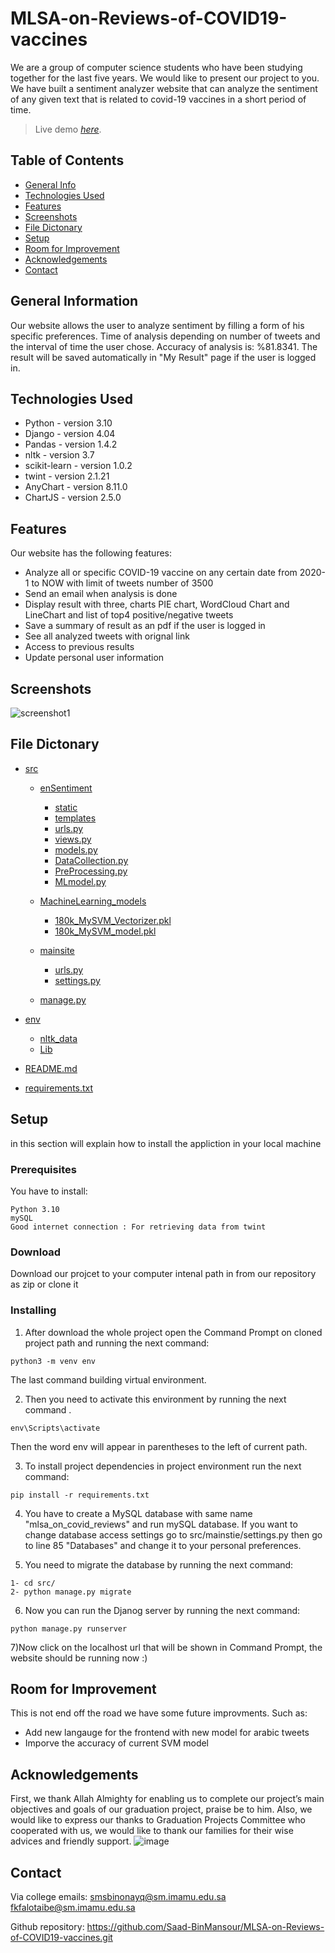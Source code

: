 # MLSA-on-Reviews-of-COVID19-vaccines
 We are a group of computer science students who have been studying together for the last five years. We would like to present our project to you. We have built a sentiment analyzer website that can analyze the sentiment of any given text that is related to covid-19 vaccines in a short period of time. 
> Live demo [_here_](http://MLSA.cloud/). 

## Table of Contents
* [General Info](#general-information)
* [Technologies Used](#technologies-used)
* [Features](#features)
* [Screenshots](#screenshots)
* [File Dictonary](#file-dictonary)
* [Setup](#setup)
* [Room for Improvement](#room-for-improvement)
* [Acknowledgements](#acknowledgements)
* [Contact](#contact)


## General Information
Our website allows the user to analyze sentiment by filling a form of his specific preferences. Time of analysis depending on number of tweets and the interval of time the user chose. Accuracy of analysis is: %81.8341. The result will be saved automatically in "My Result" page if the user is logged in.


## Technologies Used
- Python - version 3.10
- Django - version 4.04
- Pandas - version 1.4.2
- nltk - version 3.7
- scikit-learn - version 1.0.2
- twint - version 2.1.21
- AnyChart - version 8.11.0
- ChartJS - version 2.5.0


## Features
Our website has the following features:
- Analyze all or specific COVID-19 vaccine on any certain date from 2020-1 to NOW with limit of tweets number of 3500
- Send an email when analysis is done 
- Display result with three, charts PIE chart, WordCloud Chart and LineChart and list of top4 positive/negative tweets
- Save a summary of result as an pdf if the user is logged in
- See all analyzed tweets with orignal link
- Access to previous results
- Update personal user information

## Screenshots
![screenshot1](https://drive.google.com/uc?export=view&id=1-sg0NljpdzfIPRzkell8B-JCZAltPKJX)


## File Dictonary

 * [src](./src)
   * [enSentiment](./src/enSentiment)
       * [static](./src/enSentiment/static)
       * [templates](./src/enSentiment/templates)
       * [urls.py](./src/enSentiment/urls.py)
       * [views.py](./src/enSentiment/views.py)
       * [models.py](./src/enSentiment/models.py)
       * [DataCollection.py](./src/enSentiment/DataCollection.py)
       * [PreProcessing.py](./src/enSentiment/PreProcessing.py)
       * [MLmodel.py](./src/enSentiment/MLmodel.py)

   * [MachineLearning_models](./src/MachineLearning_models)
        * [180k_MySVM_Vectorizer.pkl](./src/MachineLearning_models/180k_MySVM_Vectorizer.pkl)        
        * [180k_MySVM_model.pkl](./src/MachineLearning_models/180k_MySVM_model.pkl)
       
   * [mainsite](./src/mainsite)
        * [urls.py](./src/mainsite/urls.py)
        * [settings.py](./src/mainsite/settings.py)
        
   * [manage.py](./src/manage.py)
   
 * [env](./env)
   * [nltk_data](./env/nltk_data)
   * [Lib](./env/Lib)
   
   
 * [README.md](./README.md)
 * [requirements.txt](./requirements.txt)
 
## Setup
in this section will explain how to install the appliction in your local machine

### Prerequisites
You have to install:
```
Python 3.10
mySQL 
Good internet connection : For retrieving data from twint
``` 
### Download
Download our projcet to your computer intenal path in from our repository as zip or clone it 

### Installing
1) After download the whole project open the Command Prompt on cloned project path and running the next command:

```
python3 -m venv env 
```
The last command building virtual environment.

2) Then you need to activate this environment by running the next command .

```
env\Scripts\activate 
```
Then the word env will appear in parentheses to the left of current path.

3) To install project dependencies in project environment run the next command: 
```
pip install -r requirements.txt
```

4) You have to create a MySQL database with same name "mlsa_on_covid_reviews" and run mySQL database. If you want to change database access settings go to src/mainstie/settings.py then go to line 85 "Databases" and change it to your personal preferences.
  

5) You need to migrate the database by running the next command:
```
1- cd src/
2- python manage.py migrate
```

6) Now you can run the Djanog server by running the next command:
```
python manage.py runserver 
```

7)Now click on the localhost url that will be shown in Command Prompt, the website should be running now :)

## Room for Improvement
This is not end off the road we have some future improvments.
Such as:
- Add new langauge for the frontend with new model for arabic tweets
- Imporve the accuracy of current SVM model


## Acknowledgements
First, we thank Allah Almighty for enabling us to complete our project’s  main objectives and goals of our graduation project, praise be to him. Also, we would  like to express our thanks to Graduation Projects Committee who cooperated with us, we would like to thank our families for their wise advices and friendly support.
![image](https://user-images.githubusercontent.com/55384777/167719591-08bcc1df-232c-434b-9738-830c16d48372.png)


## Contact
Via college emails: 
smsbinonayq@sm.imamu.edu.sa
fkfalotaibe@sm.imamu.edu.sa

Github repository: https://github.com/Saad-BinMansour/MLSA-on-Reviews-of-COVID19-vaccines.git
